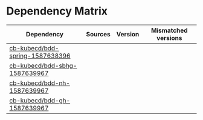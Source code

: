 # Dependency Matrix

Dependency | Sources | Version | Mismatched versions
---------- | ------- | ------- | -------------------
[cb-kubecd/bdd-spring-1587638396](https://github.com/cb-kubecd/bdd-spring-1587638396.git) |  | []() | 
[cb-kubecd/bdd-sbhg-1587639967](https://github.com/cb-kubecd/bdd-sbhg-1587639967.git) |  | []() | 
[cb-kubecd/bdd-nh-1587639967](https://github.com/cb-kubecd/bdd-nh-1587639967.git) |  | []() | 
[cb-kubecd/bdd-gh-1587639967](https://github.com/cb-kubecd/bdd-gh-1587639967.git) |  | []() | 
